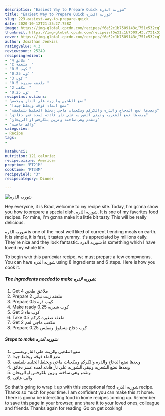 ```yaml
---
description: "Easiest Way to Prepare Quick شوربه الذره"
title: "Easiest Way to Prepare Quick شوربه الذره"
slug: 223-easiest-way-to-prepare-quick
date: 2020-10-12T21:35:27.758Z
image: https://img-global.cpcdn.com/recipes/f6e52c1b7509143c/751x532cq70/الصورة-الرئيسية-لوصفةشوربه-الذره.jpg
thumbnail: https://img-global.cpcdn.com/recipes/f6e52c1b7509143c/751x532cq70/الصورة-الرئيسية-لوصفةشوربه-الذره.jpg
cover: https://img-global.cpcdn.com/recipes/f6e52c1b7509143c/751x532cq70/الصورة-الرئيسية-لوصفةشوربه-الذره.jpg
author: Jonathan Jenkins
ratingvalue: 4.3
reviewcount: 25249
recipeingredient:
- "4 ملاعق "
- "2 ملعقه  "
- "0.5 كوب "
- "0.25 كوب "
- "3 كوب "
- "0.5 ملعقه صغيره "
- "2 مكعب  "
- "0.25 كوب   "
recipeinstructions:
- "نضع الطحين والزيت على النار ويحمس"
- "نضع الماء فوقه ويخلط جيدا"
- "وبعدها نضع الدجاج والذره والكركم ومكعبات ماجي ويخلط الخليط بلملعقه"
- "وبعدها نضع الشعريه ونبقى الشوربه على نار هادئه لمده عشر دقائق"
- "وتقدم وهي ساخنه وتزين بلكرفس او الريحان"
- "والف عافيه"
categories:
- Recipe
tags:
- 

katakunci:  
nutrition: 121 calories
recipecuisine: American
preptime: "PT21M"
cooktime: "PT34M"
recipeyield: "3"
recipecategory: Dinner

---
```



![شوربه الذره](https://img-global.cpcdn.com/recipes/f6e52c1b7509143c/751x532cq70/الصورة-الرئيسية-لوصفةشوربه-الذره.jpg)

Hey everyone, it is Brad, welcome to my recipe site. Today, I'm gonna show you how to prepare a special dish, شوربه الذره. It is one of my favorites food recipes. For mine, I'm gonna make it a little bit tasty. This will be really delicious.



شوربه الذره is one of the most well liked of current trending meals on earth. It is simple, it is fast, it tastes yummy. It's appreciated by millions daily. They're nice and they look fantastic. شوربه الذره is something which I have loved my whole life.


To begin with this particular recipe, we must prepare a few components. You can have شوربه الذره using 8 ingredients and 6 steps. Here is how you cook it.

<!--inarticleads1-->

##### The ingredients needed to make شوربه الذره:

1. Get 4 ملاعق طحين
1. Prepare 2 ملعقه زيت نباتي
1. Prepare 0.5 كوب ذره
1. Make ready 0.25 كوب شعريه
1. Get 3 كوب ماء
1. Take 0.5 ملعقه صغيره كركم
1. Get 2 مكعب ماجي لحم
1. Prepare 0.25 كوب دجاج مسلوق ومفلس




<!--inarticleads2-->

##### Steps to make شوربه الذره:

1. نضع الطحين والزيت على النار ويحمس
1. نضع الماء فوقه ويخلط جيدا
1. وبعدها نضع الدجاج والذره والكركم ومكعبات ماجي ويخلط الخليط بلملعقه
1. وبعدها نضع الشعريه ونبقى الشوربه على نار هادئه لمده عشر دقائق
1. وتقدم وهي ساخنه وتزين بلكرفس او الريحان
1. والف عافيه




So that's going to wrap it up with this exceptional food شوربه الذره recipe. Thanks so much for your time. I am confident you can make this at home. There is gonna be interesting food in home recipes coming up. Remember to save this page in your browser, and share it to your loved ones, colleague and friends. Thanks again for reading. Go on get cooking!
